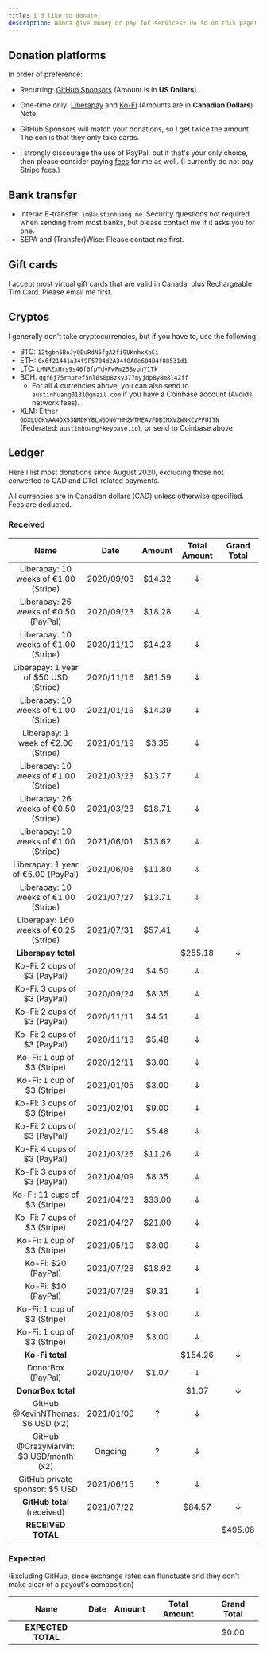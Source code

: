 ```yaml
---
title: I'd like to donate!
description: Wanna give money or pay for services? Do so on this page!
---
```


## Donation platforms

In order of preference:

* Recurring: [GitHub Sponsors](https://github.com/sponsors/austinhuang0131) (Amount is in **US Dollars**).
* One-time only: [Liberapay](https://liberapay.com/austinhuang/donate) and [Ko-Fi](https://ko-fi.com/austinhuang) (Amounts are in **Canadian Dollars**)
Note:

* GitHub Sponsors will match your donations, so I get twice the amount. The con is that they only take cards.
* I strongly discourage the use of PayPal, but if that's your only choice, then please consider paying [fees](https://thefeecalculator.com/) for me as well. (I currently do not pay Stripe fees.)

## Bank transfer

* Interac E-transfer: `im@austinhuang.me`. Security questions not required when sending from most banks, but please contact me if it asks you for one.
* SEPA and (Transfer)Wise: Please contact me first.

## Gift cards

I accept most virtual gift cards that are valid in Canada, plus Rechargeable Tim Card. Please email me first.

## Cryptos

I generally don't take cryptocurrencies, but if you have to, use the following:

* BTC: `12tgbn6BoJyQDuRdN5fgA2fi9UKnhxXaCi`
* ETH: `0x6f21441a34f9F5784d2A34f8A8e604B4f88531d1`
* LTC: `LMNRZxHrs9s46f6fpYdvPwPm258ypnY1Tk`
* BCH: `qqf6j75rnpref5nl0s0p8zky377myjdp8y8m8l42ff`
  * For all 4 currencies above, you can also send to `austinhuang0131@gmail.com` if you have a Coinbase account (Avoids network fees).
* XLM: Either `GDXLUCKYAA4DX53NMDKYBLW6ON6YHM2WTMEAVFDBIMXVZWNKCVPPUITN` (Federated: `austinhuang*keybase.io`), or send to Coinbase above

## Ledger

Here I list most donations since August 2020, excluding those not converted to CAD and DTel-related payments.

All currencies are in Canadian dollars (CAD) unless otherwise specified. Fees are deducted.

### Received

| Name | Date | Amount | Total Amount | Grand Total |
|:----:|:----:|:------:|:------------:|:-----------:|
| Liberapay: 10 weeks of €1.00 (Stripe)  | 2020/09/03 | $14.32 | ↓       |   |
| Liberapay: 26 weeks of €0.50 (PayPal)  | 2020/09/23 | $18.28 | ↓       |   |
| Liberapay: 10 weeks of €1.00 (Stripe)  | 2020/11/10 | $14.23 | ↓       |   |
| Liberapay: 1 year of $50 USD (Stripe)  | 2020/11/16 | $61.59 | ↓       |   |
| Liberapay: 10 weeks of €1.00 (Stripe)  | 2021/01/19 | $14.39 | ↓       |   |
| Liberapay: 1 week of €2.00 (Stripe)    | 2021/01/19 | $3.35  | ↓       |   |
| Liberapay: 10 weeks of €1.00 (Stripe)  | 2021/03/23 | $13.77 | ↓       |   |
| Liberapay: 26 weeks of €0.50 (Stripe)  | 2021/03/23 | $18.71 | ↓       |   |
| Liberapay: 10 weeks of €1.00 (Stripe)  | 2021/06/01 | $13.62 | ↓       |   |
| Liberapay: 1 year of €5.00 (PayPal)    | 2021/06/08 | $11.80 | ↓       |   |
| Liberapay: 10 weeks of €1.00 (Stripe)  | 2021/07/27 | $13.71 | ↓       |   |
| Liberapay: 160 weeks of €0.25 (Stripe) | 2021/07/31 | $57.41 | ↓       |   |
| **Liberapay total**                    |            |        | $255.18 | ↓ |
| Ko-Fi: 2 cups of $3 (PayPal)           | 2020/09/24 | $4.50  | ↓       |   |
| Ko-Fi: 3 cups of $3 (PayPal)           | 2020/09/24 | $8.35  | ↓       |   |
| Ko-Fi: 2 cups of $3 (PayPal)           | 2020/11/11 | $4.51  | ↓       |   |
| Ko-Fi: 2 cups of $3 (PayPal)           | 2020/11/18 | $5.48  | ↓       |   |
| Ko-Fi: 1 cup of $3 (Stripe)            | 2020/12/11 | $3.00  | ↓       |   |
| Ko-Fi: 1 cup of $3 (Stripe)            | 2021/01/05 | $3.00  | ↓       |   |
| Ko-Fi: 3 cups of $3 (Stripe)           | 2021/02/01 | $9.00  | ↓       |   |
| Ko-Fi: 2 cups of $3 (PayPal)           | 2021/02/10 | $5.48  | ↓       |   |
| Ko-Fi: 4 cups of $3 (PayPal)           | 2021/03/26 | $11.26 | ↓       |   |
| Ko-Fi: 3 cups of $3 (PayPal)           | 2021/04/09 | $8.35  | ↓       |   |
| Ko-Fi: 11 cups of $3 (Stripe)          | 2021/04/23 | $33.00 | ↓       |   |
| Ko-Fi: 7 cups of $3 (Stripe)           | 2021/04/27 | $21.00 | ↓       |   |
| Ko-Fi: 1 cup of $3 (Stripe)            | 2021/05/10 | $3.00  | ↓       |   |
| Ko-Fi: $20 (PayPal)                    | 2021/07/28 | $18.92 | ↓       |   |
| Ko-Fi: $10 (PayPal)                    | 2021/07/28 | $9.31  | ↓       |   |
| Ko-Fi: 1 cup of $3 (Stripe)            | 2021/08/05 | $3.00  | ↓       |   |
| Ko-Fi: 1 cup of $3 (Stripe)            | 2021/08/08 | $3.00  | ↓       |   |
| **Ko-Fi total**                        |            |        | $154.26 | ↓ |
| DonorBox (PayPal)                      | 2020/10/07 | $1.07  | ↓       |   |
| **DonorBox total**                     |            |        | $1.07   | ↓ |
| GitHub @KevinNThomas: $6 USD (x2)      | 2021/01/06 | ?      | ↓       |   |
| GitHub @CrazyMarvin: $3 USD/month (x2) | Ongoing    | ?      | ↓       |   |
| GitHub private sponsor: $5 USD         | 2021/06/15 | ?      | ↓       |   |
| **GitHub total** (received)            | 2021/07/22 |        | $84.57  | ↓ |
| **RECEIVED TOTAL**                     |            |        |         | $495.08 |

### Expected

(Excluding GitHub, since exchange rates can flunctuate and they don't make clear of a payout's composition)

| Name | Date | Amount | Total Amount | Grand Total |
|:----:|:----:|:------:|:------------:|:-----------:|
| **EXPECTED TOTAL**                     |            |        |         | $0.00 |
